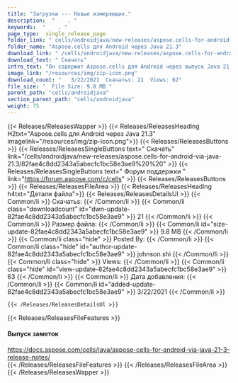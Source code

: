```yaml
---
title: "Загрузки --- Новые измеряющие." 
description:  "    . " 
keywords:  "    . " 
page_type:  single_release_page
folder_link: " cells/androidjava/new-releases/aspose.cells-for-android-via-java-21.3/"
folder_name: "Aspose.cells для Android через Java 21.3"
download_link: " /cells/androidjava/new-releases/aspose.cells-for-android-via-java-21.3/82fae4c8dd2343a5abecfc1bc58e3ae9"
download_text: " Скачать"
intro_text: "Он содержит Aspose.cells для Android через выпуск Java 21.3."
image_link: "/resources/img/zip-icon.png"
download_count: "   3/22/2021  Скачатьs: 21  Views: 62"
file_size: "  File Size: 9.8 MB "
parent_path: "cells/androidjava"
section_parent_path: "cells/androidjava"
weight: 75
---
```


{{< Releases/ReleasesWapper >}}
  {{< Releases/ReleasesHeading H2txt="Aspose.cells для Android через Java 21.3" imagelink="/resources/img/zip-icon.png">}}
  {{< Releases/ReleasesButtons >}}
    {{< Releases/ReleasesSingleButtons text=" Скачать" link="/cells/androidjava/new-releases/aspose.cells-for-android-via-java-21.3/82fae4c8dd2343a5abecfc1bc58e3ae9%20%20" >}}
    {{< Releases/ReleasesSingleButtons text=" Форум поддержки " link="https://forum.aspose.com/c/cells" >}}
  {{< Releases/ReleasesButtons >}}
  {{< Releases/ReleasesFileArea >}}
    {{< Releases/ReleasesHeading h4txt="Детали файла">}}
    {{< Releases/ReleasesDetailsUl >}}
            {{< Common/li  >}} Скачатьs: {{< /Common/li >}} 
      {{< Common/li class="downloadcount" id="dwn-update-82fae4c8dd2343a5abecfc1bc58e3ae9" >}} 21 {{< /Common/li >}} 
      {{< Common/li  >}} Размер файла: {{< /Common/li >}} 
      {{< Common/li id="size-update-82fae4c8dd2343a5abecfc1bc58e3ae9" >}} 9.8 MB {{< /Common/li >}} 
      {{< Common/li  class="hide" >}} Posted By: {{< /Common/li >}} 
      {{< Common/li class="hide" id="author-update-82fae4c8dd2343a5abecfc1bc58e3ae9" >}} johnson.shi {{< /Common/li >}} 
      {{< Common/li class="hide"  >}} Views: {{< /Common/li >}} 
      {{< Common/li class="hide" id="view-update-82fae4c8dd2343a5abecfc1bc58e3ae9" >}} 63 {{< /Common/li >}} 
      {{< Common/li  >}} Дата добавления: {{< /Common/li >}} 
      {{< Common/li id="added-update-82fae4c8dd2343a5abecfc1bc58e3ae9" >}} 3/22/2021 {{< /Common/li >}} 

    {{< /Releases/ReleasesDetailsUl >}}

  {{< Releases/ReleasesFileFeatures >}}
      <h4>Выпуск заметок</h4><div><a href="https://docs.aspose.com/cells/java/aspose-cells-for-android-via-java-21-3-release-notes/">https://docs.aspose.com/cells/java/aspose-cells-for-android-via-java-21-3-release-notes/</a></div>
  {{< /Releases/ReleasesFileFeatures >}}
 {{< /Releases/ReleasesFileArea >}}
{{< /Releases/ReleasesWapper >}}



